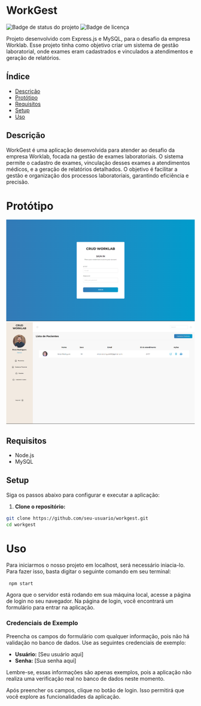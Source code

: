 # WorkGest

![Badge de status do projeto](https://img.shields.io/badge/status-completo-brightgreen)
![Badge de licença](https://img.shields.io/badge/license-MIT-blue.svg)

Projeto desenvolvido com Express.js e MySQL, para o desafio da empresa Worklab. Esse projeto tinha como objetivo criar um sistema de gestão laboratorial, onde exames eram cadastrados e vinculados a atendimentos e geração de relatórios.

## Índice

- [Descrição](#descrição)
- [Protótipo](#protótipo)
- [Requisitos](#requisitos)
- [Setup](#setup)
- [Uso](#uso)

## Descrição

WorkGest é uma aplicação desenvolvida para atender ao desafio da empresa Worklab, focada na gestão de exames laboratoriais. O sistema permite o cadastro de exames, vinculação desses exames a atendimentos médicos, e a geração de relatórios detalhados. O objetivo é facilitar a gestão e organização dos processos laboratoriais, garantindo eficiência e precisão.

# Protótipo

<img src="./ProjectImage.png"/>
<img src="./projectImage02.png"/>



## Requisitos

- Node.js
- MySQL

## Setup

Siga os passos abaixo para configurar e executar a aplicação:

1. **Clone o repositório:**

```bash
git clone https://github.com/seu-usuario/workgest.git
cd workgest

```

# Uso

Para iniciarmos o nosso projeto em localhost, será necessário iniacia-lo. Para fazer isso, basta digitar o seguinte comando em seu terminal:

` npm start` 

Agora que o servidor está rodando em sua máquina local, acesse a página de login no seu navegador. Na página de login, você encontrará um formulário para entrar na aplicação.

### Credenciais de Exemplo

Preencha os campos do formulário com qualquer informação, pois não há validação no banco de dados. Use as seguintes credenciais de exemplo:

- **Usuário:** [Seu usuário aqui]
- **Senha:** [Sua senha aqui]

Lembre-se, essas informações são apenas exemplos, pois a aplicação não realiza uma verificação real no banco de dados neste momento.

Após preencher os campos, clique no botão de login. Isso permitirá que você explore as funcionalidades da aplicação.







